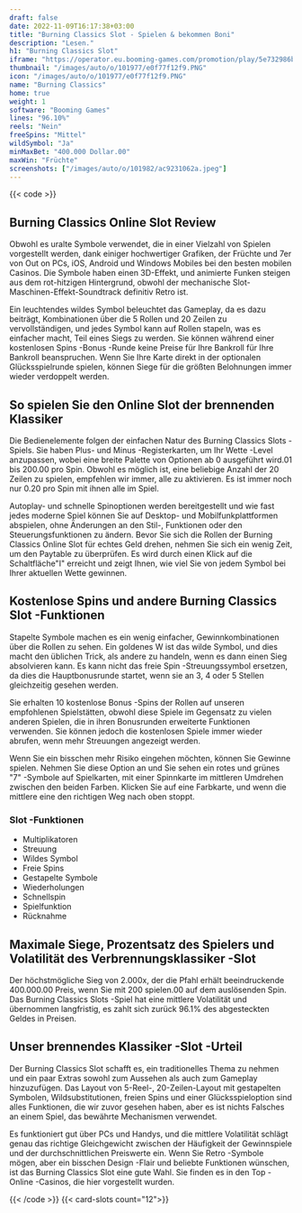 ```yaml
---
draft: false
date: 2022-11-09T16:17:38+03:00
title: "Burning Classics Slot - Spielen & bekommen Boni"
description: "Lesen."
h1: "Burning Classics Slot"
iframe: "https://operator.eu.booming-games.com/promotion/play/5e732986ba03bd00171b05bb/desktop/demo-links/en"
thumbnail: "/images/auto/o/101977/e0f77f12f9.PNG"
icon: "/images/auto/o/101977/e0f77f12f9.PNG"
name: "Burning Classics"
home: true
weight: 1
software: "Booming Games"
lines: "96.10%"
reels: "Nein"
freeSpins: "Mittel"
wildSymbol: "Ja"
minMaxBet: "400.000 Dollar.00"
maxWin: "Früchte"
screenshots: ["/images/auto/o/101982/ac9231062a.jpeg"]
---
```


{{< code >}}<h2>Burning Classics Online Slot Review</h2><p>Obwohl es uralte Symbole verwendet, die in einer Vielzahl von Spielen vorgestellt werden, dank einiger hochwertiger Grafiken, der Früchte und 7er von Out on PCs, iOS, Android und Windows Mobiles bei den besten mobilen Casinos. Die Symbole haben einen 3D-Effekt, und animierte Funken steigen aus dem rot-hitzigen Hintergrund, obwohl der mechanische Slot-Maschinen-Effekt-Soundtrack definitiv Retro ist.</p><p>Ein leuchtendes wildes Symbol beleuchtet das Gameplay, da es dazu beiträgt, Kombinationen über die 5 Rollen und 20 Zeilen zu vervollständigen, und jedes Symbol kann auf Rollen stapeln, was es einfacher macht, Teil eines Siegs zu werden. Sie können während einer kostenlosen Spins -Bonus -Runde keine Preise für Ihre Bankroll für Ihre Bankroll beanspruchen. Wenn Sie Ihre Karte direkt in der optionalen Glücksspielrunde spielen, können Siege für die größten Belohnungen immer wieder verdoppelt werden.</p><h2>So spielen Sie den Online Slot der brennenden Klassiker</h2><p>Die Bedienelemente folgen der einfachen Natur des Burning Classics Slots -Spiels. Sie haben Plus- und Minus -Registerkarten, um Ihr Wette -Level anzupassen, wobei eine breite Palette von Optionen ab 0 ausgeführt wird.01 bis 200.00 pro Spin. Obwohl es möglich ist, eine beliebige Anzahl der 20 Zeilen zu spielen, empfehlen wir immer, alle zu aktivieren. Es ist immer noch nur 0.20 pro Spin mit ihnen alle im Spiel.</p><p>Autoplay- und schnelle Spinoptionen werden bereitgestellt und wie fast jedes moderne Spiel können Sie auf Desktop- und Mobilfunkplattformen abspielen, ohne Änderungen an den Stil-, Funktionen oder den Steuerungsfunktionen zu ändern. Bevor Sie sich die Rollen der Burning Classics Online Slot für echtes Geld drehen, nehmen Sie sich ein wenig Zeit, um den Paytable zu überprüfen. Es wird durch einen Klick auf die Schaltfläche"I" erreicht und zeigt Ihnen, wie viel Sie von jedem Symbol bei Ihrer aktuellen Wette gewinnen.</p><h2>Kostenlose Spins und andere Burning Classics Slot -Funktionen</h2><p>Stapelte Symbole machen es ein wenig einfacher, Gewinnkombinationen über die Rollen zu sehen. Ein goldenes W ist das wilde Symbol, und dies macht den üblichen Trick, als andere zu handeln, wenn es dann einen Sieg absolvieren kann. Es kann nicht das freie Spin -Streuungssymbol ersetzen, da dies die Hauptbonusrunde startet, wenn sie an 3, 4 oder 5 Stellen gleichzeitig gesehen werden.</p><p>Sie erhalten 10 kostenlose Bonus -Spins der Rollen auf unseren empfohlenen Spielstätten, obwohl diese Spiele im Gegensatz zu vielen anderen Spielen, die in ihren Bonusrunden erweiterte Funktionen verwenden. Sie können jedoch die kostenlosen Spiele immer wieder abrufen, wenn mehr Streuungen angezeigt werden.</p><p>Wenn Sie ein bisschen mehr Risiko eingehen möchten, können Sie Gewinne spielen. Nehmen Sie diese Option an und Sie sehen ein rotes und grünes "7" -Symbole auf Spielkarten, mit einer Spinnkarte im mittleren Umdrehen zwischen den beiden Farben. Klicken Sie auf eine Farbkarte, und wenn die mittlere eine den richtigen Weg nach oben stoppt.</p><h3>
Slot -Funktionen</h3><ul>
<li></span>
Multiplikatoren</li>
<li></span>
Streuung</li>
<li></span>
Wildes Symbol</li>
<li></span>
Freie Spins</li>
<li></span>
Gestapelte Symbole</li>
<li></span>
Wiederholungen</li>
<li></span>
Schnellspin</li>
<li></span>
Spielfunktion</li>
<li></span>
Rücknahme</li></ul><h2>Maximale Siege, Prozentsatz des Spielers und Volatilität des Verbrennungsklassiker -Slot</h2><p>Der höchstmögliche Sieg von 2.000x, der die Pfahl erhält beeindruckende 400.000.00 Preis, wenn Sie mit 200 spielen.00 auf dem auslösenden Spin. Das Burning Classics Slots -Spiel hat eine mittlere Volatilität und übernommen langfristig, es zahlt sich zurück 96.1% des abgesteckten Geldes in Preisen.</p><h2>Unser brennendes Klassiker -Slot -Urteil</h2><p>Der Burning Classics Slot schafft es, ein traditionelles Thema zu nehmen und ein paar Extras sowohl zum Aussehen als auch zum Gameplay hinzuzufügen. Das Layout von 5-Reel-, 20-Zeilen-Layout mit gestapelten Symbolen, Wildsubstitutionen, freien Spins und einer Glücksspieloption sind alles Funktionen, die wir zuvor gesehen haben, aber es ist nichts Falsches an einem Spiel, das bewährte Mechanismen verwendet.</p><p>Es funktioniert gut über PCs und Handys, und die mittlere Volatilität schlägt genau das richtige Gleichgewicht zwischen der Häufigkeit der Gewinnspiele und der durchschnittlichen Preiswerte ein. Wenn Sie Retro -Symbole mögen, aber ein bisschen Design -Flair und beliebte Funktionen wünschen, ist das Burning Classics Slot eine gute Wahl. Sie finden es in den Top -Online -Casinos, die hier vorgestellt wurden.</p>{{< /code >}}
{{< card-slots count="12">}}